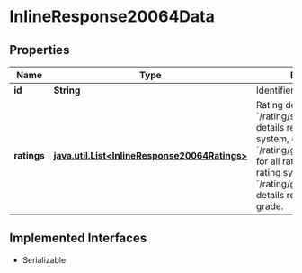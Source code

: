 

# InlineResponse20064Data


## Properties

Name | Type | Description | Notes
------------ | ------------- | ------------- | -------------
**id** | **String** | Identifier of an instrument. |  [optional]
**ratings** | [**java.util.List&lt;InlineResponse20064Ratings&gt;**](InlineResponse20064Ratings.md) | Rating details. See endpoint &#x60;/rating/system/get&#x60; for details regarding a rating system, endpoint &#x60;/rating/grade/listBySystem&#x60; for all rating grades of a rating system, and endpoint &#x60;/rating/grade/get&#x60; for details regarding a rating grade. |  [optional]


## Implemented Interfaces

* Serializable


